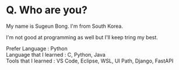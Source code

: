 # Q. Who are you?
My name is Sugeun Bong.
I'm from South Korea.

I'm not good at programming as well but I'll keep tring my best.

Prefer Language : Python <br>
Language that I learned : C, Python, Java <br>
Tools that I learned : VS Code, Eclipse, WSL, UI Path, Django, FastAPI

<!--
**Embreaon/Embreaon** is a ✨ _special_ ✨ repository because its `README.md` (this file) appears on your GitHub profile.

Here are some ideas to get you started:

- 🔭 I’m currently working on ...
- 🌱 I’m currently learning ...
- 👯 I’m looking to collaborate on ...
- 🤔 I’m looking for help with ...
- 💬 Ask me about ...
- 📫 How to reach me: ...
- 😄 Pronouns: ...
- ⚡ Fun fact: ...
-->
